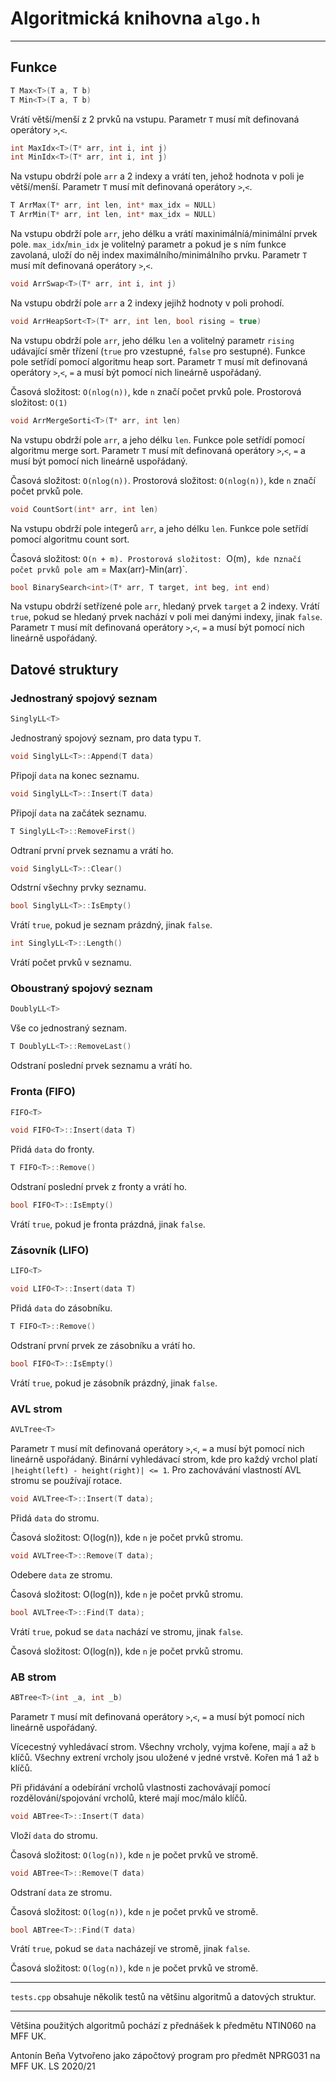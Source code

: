 
# Algoritmická knihovna `algo.h`

---

## Funkce

```cpp
T Max<T>(T a, T b)
T Min<T>(T a, T b)
```

Vrátí větší/menší z 2 prvků na vstupu. 
Parametr `T` musí mít definovaná operátory `>`,`<`.

```cpp
int MaxIdx<T>(T* arr, int i, int j)
int MinIdx<T>(T* arr, int i, int j)
```
Na vstupu obdrží pole `arr` a 2 indexy a vrátí ten, jehož hodnota v poli je větší/menší.
Parametr `T` musí mít definovaná operátory `>`,`<`.

```cpp
T ArrMax(T* arr, int len, int* max_idx = NULL)
T ArrMin(T* arr, int len, int* max_idx = NULL)
```
Na vstupu obdrží pole `arr`, jeho délku a vrátí maxinimálníá/minimální prvek pole. `max_idx`/`min_idx` je volitelný
parametr a pokud je s ním funkce zavolaná, uloží do něj index maximálního/minimálního prvku.
Parametr `T` musí mít definovaná operátory `>`,`<`.


```cpp
void ArrSwap<T>(T* arr, int i, int j)
```
Na vstupu obdrží pole `arr` a 2 indexy jejihž hodnoty v poli prohodí.

```cpp
void ArrHeapSort<T>(T* arr, int len, bool rising = true)
```

Na vstupu obdrží pole `arr`, jeho délku `len` a volitelný parametr `rising` udávající směr třízení (`true` pro vzestupné,
`false` pro sestupné). Funkce pole setřídí pomocí algoritmu heap sort.
Parametr `T` musí mít definovaná operátory `>`,`<`, `=` a musí být pomocí nich lineárně uspořádaný.

Časová složitost: `O(nlog(n))`, kde `n` značí počet prvků pole.
Prostorová složitost: `O(1)`


```cpp
void ArrMergeSorti<T>(T* arr, int len)
```
Na vstupu obdrží pole `arr`, a jeho délku `len`. Funkce pole setřídí pomocí algoritmu merge sort.
Parametr `T` musí mít definovaná operátory `>`,`<`, `=` a musí být pomocí nich lineárně uspořádaný.

Časová složitost: `O(nlog(n))`.
Prostorová složitost: `O(nlog(n))`, kde `n` značí počet prvků pole.



```cpp
void CountSort(int* arr, int len)
```
Na vstupu obdrží pole integerů `arr`, a jeho délku `len`. Funkce pole setřídí pomocí algoritmu count sort.


Časová složitost: `O(n + m).
Prostorová složitost: `O(m)`, kde `n` značí počet prvků pole a `m = Max(arr)-Min(arr)`.


```cpp
bool BinarySearch<int>(T* arr, T target, int beg, int end) 
```
Na vstupu obdrží setřízené pole `arr`, hledaný prvek `target` a 2 indexy. Vrátí `true`, pokud se hledaný prvek nachází v
poli mei danými indexy, jinak `false`. 
Parametr `T` musí mít definovaná operátory `>`,`<`, `=` a musí být pomocí nich lineárně uspořádaný.

## Datové struktury

### Jednostraný spojový seznam

```cpp
SinglyLL<T>
```

Jednostraný spojový seznam, pro data typu `T`.

```cpp
void SinglyLL<T>::Append(T data) 
```

Připojí `data` na konec seznamu.


```cpp
void SinglyLL<T>::Insert(T data) 
```

Připojí `data` na začátek seznamu.

```cpp
T SinglyLL<T>::RemoveFirst()
```

Odtraní první prvek seznamu a vrátí ho.

```cpp
void SinglyLL<T>::Clear()
```

Odstrní všechny prvky seznamu.

```cpp
bool SinglyLL<T>::IsEmpty()
```

Vrátí `true`, pokud je seznam prázdný, jinak `false`.

```cpp 
int SinglyLL<T>::Length()
```

Vrátí počet prvků v seznamu.


### Oboustraný spojový seznam

```cpp
DoublyLL<T>
```

Vše co jednostraný seznam.

```cpp
T DoublyLL<T>::RemoveLast()
```

Odstraní poslední prvek seznamu a vrátí ho.

### Fronta (FIFO)

```cpp
FIFO<T>
```

```cpp
void FIFO<T>::Insert(data T)
```

Přidá `data` do fronty.

```cpp
T FIFO<T>::Remove()
```

Odstraní poslední prvek z fronty a vrátí ho.

```cpp
bool FIFO<T>::IsEmpty()
```

Vrátí `true`, pokud je fronta prázdná, jinak `false`.


### Zásovník (LIFO)

```cpp
LIFO<T>
```

```cpp
void LIFO<T>::Insert(data T)
```

Přidá `data` do zásobníku.

```cpp
T FIFO<T>::Remove()
```

Odstraní první prvek ze zásobníku a vrátí ho.

```cpp
bool FIFO<T>::IsEmpty()
```

Vrátí `true`, pokud je zásobník prázdný, jinak `false`.

### AVL strom

```cpp
AVLTree<T>
```

Parametr `T` musí mít definovaná operátory `>`,`<`, `=` a musí být pomocí nich lineárně uspořádaný.
Binární vyhledávací strom, kde pro každý vrchol platí `|height(left) - height(right)| <= 1`. Pro zachovávání vlastností AVL stromu se používají rotace.

```cpp
void AVLTree<T>::Insert(T data);
```

Přidá `data` do stromu.

Časová složitost: O(log(n)), kde `n` je počet prvků stromu.


```cpp
void AVLTree<T>::Remove(T data);
```

Odebere `data` ze stromu.

Časová složitost: O(log(n)), kde `n` je počet prvků stromu.


```cpp
bool AVLTree<T>::Find(T data);
```

Vrátí `true`, pokud se `data` nachází ve stromu, jinak `false`.

Časová složitost: O(log(n)), kde `n` je počet prvků stromu.

### AB strom

```cpp
ABTree<T>(int _a, int _b)
```

Parametr `T` musí mít definovaná operátory `>`,`<`, `=` a musí být pomocí nich lineárně uspořádaný.

Vícecestný vyhledávací strom. Všechny vrcholy, vyjma kořene, mají `a` až `b` klíčů. Všechny extrení vrcholy jsou uložené v
jedné vrstvě. Kořen má 1 až `b` klíčů.

Při přidávání a odebírání vrcholů vlastnosti zachovávají pomocí rozdělování/spojování vrcholů, které mají moc/málo
klíčů.



```cpp
void ABTree<T>::Insert(T data)
```

Vloží `data` do stromu. 

Časová složitost: `O(log(n))`, kde `n` je počet prvků ve stromě.


```cpp
void ABTree<T>::Remove(T data)
```

Odstraní `data` ze stromu. 

Časová složitost: `O(log(n))`, kde `n` je počet prvků ve stromě.


```cpp
bool ABTree<T>::Find(T data)
```

Vrátí `true`, pokud se `data` nacházejí ve stromě, jinak `false`. 

Časová složitost: `O(log(n))`, kde `n` je počet prvků ve stromě.

---

`tests.cpp` obsahuje několik testů na většinu algoritmů a datových struktur.

---

Většina použitých algoritmů pochází z přednášek k předmětu NTIN060 na MFF UK.

Antonín Beňa
Vytvořeno jako zápočtový program pro předmět NPRG031 na MFF UK.
LS 2020/21
